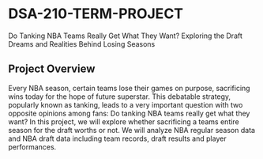 # DSA-210-TERM-PROJECT
Do Tanking NBA Teams Really Get What They Want? Exploring the Draft Dreams and Realities Behind Losing Seasons 
## Project Overview
Every NBA season, certain teams lose their games on purpose, sacrificing wins today for the hope of future superstar. This debatable strategy, popularly known as tanking, leads to a very important question with two opposite opinions among fans: Do tanking NBA teams really get what they want? 
In this project, we will explore whether sacrificing a teams entire season for the draft worths or not. We will analyze NBA regular season data and NBA draft data including team records, draft results and player performances.
